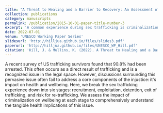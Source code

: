 ```yaml
---
title: "A Threat to Healing and a Barrier to Recovery: An Assessment of Health Impacts of Criminalization Through the Stages of Domestic Sex Trafficking"
collection: publications
category: manuscripts
permalink: /publication/2015-10-01-paper-title-number-3
excerpt: 'A common experience during sex trafficking is criminalization of victims, often for non-violent offenses related to survival. This paper demonstrates the tangible impact such crimalization has on health and recovery from trafficking.'
date: 2022-07-01
venue: 'UNESCO Working Paper Series'
slidesurl: 'http://hilljua.github.io/files/slides3.pdf'
paperurl: 'http://hilljua.github.io/files/UNESCO_WP_Hill.pdf'
citation: 'Hill, J. & Mullins, K. (2022). A Threat to Healing and a Barrier to Recovery: An Assessment of Health Impacts of Criminalization through the Stages of Domestic Sex Trafficking. UNESCO Working Paper Seriers 005-07-2022. 4W Initiative, University of Wisconsin-Madison.'
---
```


A recent survey of US trafficking survivors found that 90.8% had been arrested. This often occurs as a direct result of trafficking and is a recognized issue in the legal space. However, discussions surrounding this pervasive issue often fail to address a core components of the injustice: it's impact on health and wellbeing. Here, we break the sex trafficking experience down into six stages: recruitment, exploitation, detention, exit of trafficking, and risk for re-trafficking. We assess the impact of criminalization on wellbeing at each stage to comprehensively understand the tangible health implications of this issue.
